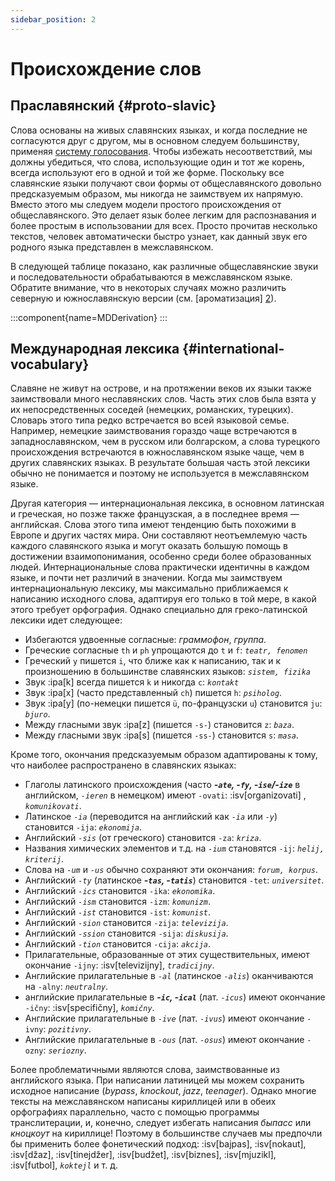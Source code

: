 ```yaml
---
sidebar_position: 2
---
```


# Происхождение слов

## Праславянский \{#proto-slavic}

Слова основаны на живых славянских языках, и когда последние не согласуются друг с другом, мы в основном следуем большинству, применяя [систему голосования][1]. Чтобы избежать несоответствий, мы должны убедиться, что слова, использующие один и тот же корень, всегда используют его в одной и той же форме. Поскольку все славянские языки получают свои формы от общеславянского довольно предсказуемым образом, мы никогда не заимствуем их напрямую. Вместо этого мы следуем модели простого происхождения от общеславянского. Это делает язык более легким для распознавания и более простым в использовании для всех. Просто прочитав несколько текстов, человек автоматически быстро узнает, как данный звук его родного языка представлен в межславянском.

В следующей таблице показано, как различные общеславянские звуки и последовательности обрабатываются в межславянском языке. Обратите внимание, что в некоторых случаях можно различить северную и южнославянскую версии (см. [ароматизация] [2]).

:::component{name=MDDerivation}
:::

## Международная лексика \{#international-vocabulary}

Славяне не живут на острове, и на протяжении веков их языки также заимствовали много неславянских слов. Часть этих слов была взята у их непосредственных соседей (немецких, романских, турецких). Словарь этого типа редко встречается во всей языковой семье. Например, немецкие заимствования гораздо чаще встречаются в западнославянском, чем в русском или болгарском, а слова турецкого происхождения встречаются в южнославянском языке чаще, чем в других славянских языках. В результате большая часть этой лексики обычно не понимается и поэтому не используется в межславянском языке.

Другая категория — интернациональная лексика, в основном латинская и греческая, но позже также французская, а в последнее время — английская. Слова этого типа имеют тенденцию быть похожими в Европе и других частях мира. Они составляют неотъемлемую часть каждого славянского языка и могут оказать большую помощь в достижении взаимопонимания, особенно среди более образованных людей. Интернациональные слова практически идентичны в каждом языке, и почти нет различий в значении. Когда мы заимствуем интернациональную лексику, мы максимально приближаемся к написанию исходного слова, адаптируя его только в той мере, в какой этого требует орфография. Однако специально для греко-латинской лексики идет следующее:

- Избегаются удвоенные согласные: _граммофон_, _группа_.
- Греческие согласные `th` и `ph` упрощаются до `t` и `f`: _`teatr, fenomen`_
- Греческий `y` пишется `i`, что ближе как к написанию, так и к произношению в большинстве славянских языков: _`sistem, fizika`_
- Звук :ipa[k] всегда пишется `k` и никогда `c`: _`kontakt`_
- Звук :ipa[x] (часто представленный `ch`) пишется `h`: _`psiholog`_.
- Звук :ipa[y] (по-немецки пишется `ü`, по-французски `u`) становится `ju`: _`bjuro`_.
- Между гласными звук :ipa[z] (пишется `-s-`) становится `z`: _`baza`_.
- Между гласными звук :ipa[s] (пишется `-ss-`) становится `s`: _`masa`_.

Кроме того, окончания предсказуемым образом адаптированы к тому, что наиболее распространено в славянских языках:

- Глаголы латинского происхождения (часто _**-`ate`, -`fy`, -`ise`/-`ize`**_ в английском, _`-ieren`_ в немецком) имеют `-ovati`: :isv[organizovati] , _`komunikovati`_.
- Латинское _`-ia`_ (переводится на английский как _`-ia`_ или _`-y`_) становится `-ija`: _`ekonomija`_.
- Английский _`-sis`_ (от греческого) становится `-za`: _`kriza`_.
- Названия химических элементов и т.д. на _`-ium`_ становятся `-ij`: _`helij, kriterij`_.
- Слова на _`-um`_ и _`-us`_ обычно сохраняют эти окончания: _`forum, korpus`_.
- Английский _`-ty`_ (латинское _**-`tas`, -`tatis`**_) становится `-tet`: _`universitet`_.
- Английский _`-ics`_ становится `-ika`: _`ekonomika`_.
- Английский _`-ism`_ становится `-izm`: _`komunizm`_.
- Английский _`-ist`_ становится `-ist`: _`komunist`_.
- Английский _`-sion`_ становится `-zija`: _`televizija`_.
- Английский _`-ssion`_ становится `-sija`: _`diskusija`_.
- Английский _`-tion`_ становится `-cija`: _`akcija`_.
- Прилагательные, образованные от этих существительных, имеют окончание `-ijny`: :isv[televizijny], _`tradicijny`_.
- Английские прилагательные в _`-al`_ (латинское _`-alis`_) оканчиваются на `-alny`: _`neutralny`_.
- английские прилагательные в _**-`ic`, -`ical`**_ (лат. _`-icus`_) имеют окончание `-ičny`: :isv[specifičny], _`komičny`_.
- Английские прилагательные в _`-ive`_ (лат. _`-ivus`_) имеют окончание `-ivny`: _`pozitivny`_.
- Английские прилагательные в _`-ous`_ (лат. _`-osus`_) имеют окончание `-ozny`: _`seriozny`_.

Более проблематичными являются слова, заимствованные из английского языка. При написании латиницей мы можем сохранить исходное написание (_bypass_, _knockout_, _jazz_, _teenager_). Однако многие тексты на межславянском написаны кириллицей или в обеих орфографиях параллельно, часто с помощью программы транслитерации, и, конечно, следует избегать написания _быпасс_ или _кноцкоут_ на кириллице! Поэтому в большинстве случаев мы предпочли бы применить более фонетический подход: :isv[bajpas], :isv[nokaut], :isv[džaz], :isv[tinejdžer], :isv[budžet], :isv[biznes], :isv[mjuzikl], :isv[futbol], _`koktejl`_ и т. д.

[1]: ../misc/design-criteria.md#vocabulary
[2]: flavourisation.md
